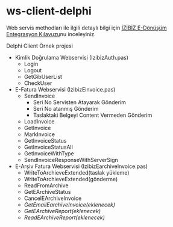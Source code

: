 # ws-client-delphi
Web servis methodları ile ilgili detaylı bilgi için [İZİBİZ E-Dönüşüm Entegrasyon Kılavuzu](https://dev.izibiz.com.tr/)nu inceleyiniz.

Delphi Client Örnek projesi
- Kimlik Doğrulama Webservisi (IzibizAuth.pas)
  - Login
  - Logout
  - GetGibUserList
  - CheckUser
- E-Fatura Webservisi (IzibizEinvoice.pas)
  - SendInvoice
    - Seri No Servisten Atayarak Gönderim
    - Seri No atanmış Gönderim
    - Taslaktaki Belgeyi Content Vermeden Gönderim
  - LoadInvoice
  - GetInvoice
  - MarkInvoice
  - GetInvoiceStatus
  - GetInvoiceStatusAll
  - GetInvoiceWithType
  - SendInvoiceResponseWithServerSign
- E-Arşiv Fatura Webservisi (IzibizEarchiveInvoice.pas)
  - WriteToArchieveExtended(taslak yükleme)
  - WriteToArchieveExtended(gönderme)
  - ReadFromArchive
  - GetEArchiveStatus
  - CancelEArchiveInvoice
  - _GetEmailEarchiveInvoice(eklenecek)_
  - _GetEArchiveReport(eklenecek)_
  - _ReadEArchiveReport(eklenecek)_

